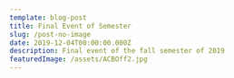 ```yaml
---
template: blog-post
title: Final Event of Semester
slug: /post-no-image
date: 2019-12-04T00:00:00.000Z
description: Final event of the fall semester of 2019
featuredImage: /assets/ACBOff2.jpg
---
```

